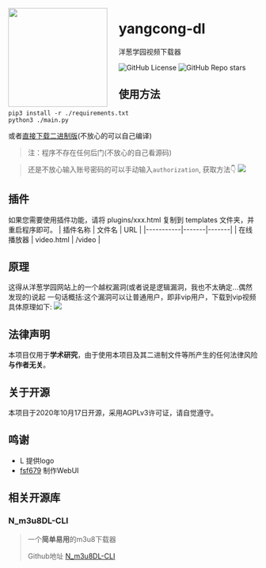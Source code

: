 <p align="left">
  <img align="left" height="200" src="https://raw.githubusercontent.com/ravizhan/yangcong-dl/72618e7ee233c01bcc930fc62a456b4e74334c2c/logo2.svg" style="float: left;padding-right: 20px"/>
</p>

# yangcong-dl
洋葱学园视频下载器

![GitHub License](https://img.shields.io/github/license/ravizhan/yangcong-dl?style=for-the-badge)
![GitHub Repo stars](https://img.shields.io/github/stars/ravizhan/yangcong-dl?style=for-the-badge)

## 使用方法
```shell
pip3 install -r ./requirements.txt
python3 ./main.py
```
或者[直接下载二进制版](https://github.com/ravizhan/yangcong-dl/releases)(不放心的可以自己编译)

>注：程序不存在任何后门(不放心的自己看源码)

>还是不放心输入账号密码的可以手动输入`authorization`, 获取方法👇
>![](https://i.mji.rip/2023/11/05/ee71beac66602915dca8a796c446d77b.png)

## 插件
如果您需要使用插件功能，请将 plugins/xxx.html 复制到 templates 文件夹，并重启程序即可。
| 插件名称 | 文件名 | URL |
|-----------|-------|-------|
| 在线播放器 | video.html | /video |

## 原理
这得从洋葱学园网站上的一个越权漏洞(或者说是逻辑漏洞，我也不太确定...偶然发现的)说起
一句话概括:这个漏洞可以让普通用户，即非vip用户，下载到vip视频
具体原理如下:
![](https://i.mij.rip/2024/01/20/7b46452cebbb681507b6bca70c5a70d6.png)
## 法律声明
本项目仅用于**学术研究**，由于使用本项目及其二进制文件等所产生的任何法律风险**与作者无关**。

## 关于开源
本项目于2020年10月17日开源，采用AGPLv3许可证，请自觉遵守。

## 鸣谢
- L 提供logo
- [fsf679](https://github.com/fsf678) 制作WebUI

## 相关开源库
### N_m3u8DL-CLI
>一个**简单易用**的m3u8下载器
>
>Github地址 [N_m3u8DL-CLI](https://github.com/nilaoda/N_m3u8DL-CLI)
